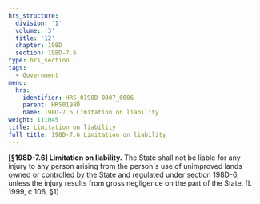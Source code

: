 ```yaml
---
hrs_structure:
  division: '1'
  volume: '3'
  title: '12'
  chapter: 198D
  section: 198D-7.6
type: hrs_section
tags:
  - Government
menu:
  hrs:
    identifier: HRS_0198D-0007_0006
    parent: HRS0198D
    name: 198D-7.6 Limitation on liability
weight: 111045
title: Limitation on liability
full_title: 198D-7.6 Limitation on liability
---
```

**[§198D-7.6] Limitation on liability.** The State shall not be liable for any injury to any person arising from the person's use of unimproved lands owned or controlled by the State and regulated under section 198D-6, unless the injury results from gross negligence on the part of the State. [L 1999, c 106, §1]